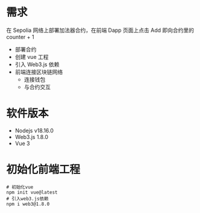 # 需求
在 Sepolia 网络上部署加法器合约，在前端 Dapp 页面上点击 Add 即向合约里的 counter + 1
- 部署合约
- 创建 vue 工程
- 引入 Web3.js 依赖
- 前端连接区块链网络
    - 连接钱包
    - 与合约交互

# 软件版本
- Nodejs v18.16.0 
- Web3.js 1.8.0 
- Vue 3

# 初始化前端工程
```shell
# 初始化vue
npm init vue@latest
# 引入web3.js依赖
npm i web3@1.8.0
```